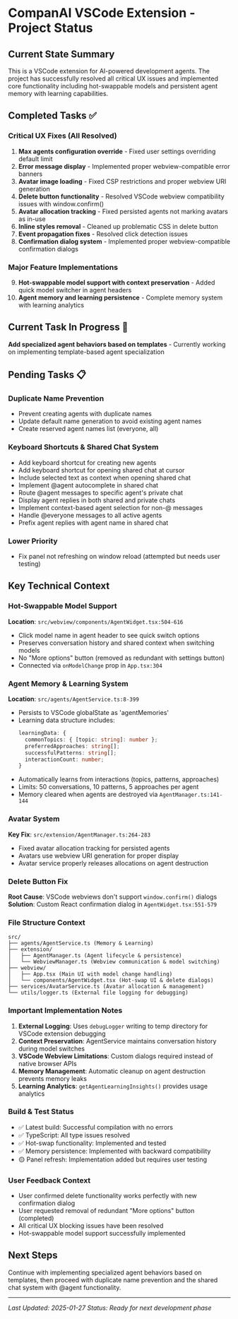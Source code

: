 # CompanAI VSCode Extension - Project Status

## Current State Summary
This is a VSCode extension for AI-powered development agents. The project has successfully resolved all critical UX issues and implemented core functionality including hot-swappable models and persistent agent memory with learning capabilities.

## Completed Tasks ✅

### Critical UX Fixes (All Resolved)
1. **Max agents configuration override** - Fixed user settings overriding default limit
2. **Error message display** - Implemented proper webview-compatible error banners
3. **Avatar image loading** - Fixed CSP restrictions and proper webview URI generation
4. **Delete button functionality** - Resolved VSCode webview compatibility issues with window.confirm()
5. **Avatar allocation tracking** - Fixed persisted agents not marking avatars as in-use
6. **Inline styles removal** - Cleaned up problematic CSS in delete button
7. **Event propagation fixes** - Resolved click detection issues
8. **Confirmation dialog system** - Implemented proper webview-compatible confirmation dialogs

### Major Feature Implementations
9. **Hot-swappable model support with context preservation** - Added quick model switcher in agent headers
10. **Agent memory and learning persistence** - Complete memory system with learning analytics

## Current Task In Progress 🔄
**Add specialized agent behaviors based on templates** - Currently working on implementing template-based agent specialization

## Pending Tasks 📋

### Duplicate Name Prevention
- Prevent creating agents with duplicate names
- Update default name generation to avoid existing agent names
- Create reserved agent names list (everyone, all)

### Keyboard Shortcuts & Shared Chat System
- Add keyboard shortcut for creating new agents
- Add keyboard shortcut for opening shared chat at cursor
- Include selected text as context when opening shared chat
- Implement @agent autocomplete in shared chat
- Route @agent messages to specific agent's private chat
- Display agent replies in both shared and private chats
- Implement context-based agent selection for non-@ messages
- Handle @everyone messages to all active agents
- Prefix agent replies with agent name in shared chat

### Lower Priority
- Fix panel not refreshing on window reload (attempted but needs user testing)

## Key Technical Context

### Hot-Swappable Model Support
**Location**: `src/webview/components/AgentWidget.tsx:504-616`
- Click model name in agent header to see quick switch options
- Preserves conversation history and shared context when switching models
- No "More options" button (removed as redundant with settings button)
- Connected via `onModelChange` prop in `App.tsx:304`

### Agent Memory & Learning System
**Location**: `src/agents/AgentService.ts:8-399`
- Persists to VSCode globalState as 'agentMemories'
- Learning data structure includes:
  ```typescript
  learningData: {
    commonTopics: { [topic: string]: number };
    preferredApproaches: string[];
    successfulPatterns: string[];
    interactionCount: number;
  }
  ```
- Automatically learns from interactions (topics, patterns, approaches)
- Limits: 50 conversations, 10 patterns, 5 approaches per agent
- Memory cleared when agents are destroyed via `AgentManager.ts:141-144`

### Avatar System
**Key Fix**: `src/extension/AgentManager.ts:264-283`
- Fixed avatar allocation tracking for persisted agents
- Avatars use webview URI generation for proper display
- Avatar service properly releases allocations on agent destruction

### Delete Button Fix
**Root Cause**: VSCode webviews don't support `window.confirm()` dialogs
**Solution**: Custom React confirmation dialog in `AgentWidget.tsx:551-579`

### File Structure Context
```
src/
├── agents/AgentService.ts (Memory & Learning)
├── extension/
│   ├── AgentManager.ts (Agent lifecycle & persistence)
│   └── WebviewManager.ts (Webview communication & model switching)
├── webview/
│   ├── App.tsx (Main UI with model change handling)
│   └── components/AgentWidget.tsx (Hot-swap UI & delete dialogs)
├── services/AvatarService.ts (Avatar allocation & management)
└── utils/logger.ts (External file logging for debugging)
```

### Important Implementation Notes
1. **External Logging**: Uses `debugLogger` writing to temp directory for VSCode extension debugging
2. **Context Preservation**: AgentService maintains conversation history during model switches
3. **VSCode Webview Limitations**: Custom dialogs required instead of native browser APIs
4. **Memory Management**: Automatic cleanup on agent destruction prevents memory leaks
5. **Learning Analytics**: `getAgentLearningInsights()` provides usage analytics

### Build & Test Status
- ✅ Latest build: Successful compilation with no errors
- ✅ TypeScript: All type issues resolved
- ✅ Hot-swap functionality: Implemented and tested
- ✅ Memory persistence: Implemented with backward compatibility
- 🟡 Panel refresh: Implementation added but requires user testing

### User Feedback Context
- User confirmed delete functionality works perfectly with new confirmation dialog
- User requested removal of redundant "More options" button (completed)
- All critical UX blocking issues have been resolved
- Hot-swappable model support successfully implemented

## Next Steps
Continue with implementing specialized agent behaviors based on templates, then proceed with duplicate name prevention and the shared chat system with @agent functionality.

---
*Last Updated: 2025-01-27*
*Status: Ready for next development phase*